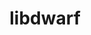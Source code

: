 ---
title: "libdwarf"
layout: cache
categories: [package, develop-2023-09-24]
meta: {"versions": ["20180129"], "compilers": ["cce@=15.0.1", "gcc@=11.1.0", "gcc@=11.3.0"], "oss": ["rhel8", "ubuntu20.04", "ubuntu22.04"], "platforms": ["linux"], "targets": ["ppc64le", "x86_64_v3", "zen4"], "stacks": ["e4s", "e4s-cray-rhel", "e4s-power", "root", "tutorial"], "num_specs": 4, "num_specs_by_stack": {"root": 4, "e4s-cray-rhel": 1, "e4s-power": 1, "e4s": 1, "tutorial": 1}}
spec_details: [{"hash": "sd7nhmj5ylg6q2l7q5jksellsgfinsxw", "compiler": "cce@=15.0.1", "versions": ["20180129"], "os": "rhel8", "platform": "linux", "target": "zen4", "variants": ["build_system=generic"], "stacks": ["root", "e4s-cray-rhel"], "size": "-", "tarball": "https://binaries.spack.io/releases/develop-2023-09-24/build_cache/linux-rhel8-zen4/cce-15.0.1/libdwarf-20180129/linux-rhel8-zen4-cce-15.0.1-libdwarf-20180129-sd7nhmj5ylg6q2l7q5jksellsgfinsxw.spack"}, {"hash": "tivoogc74efvemd3a72ty257vicbbwem", "compiler": "gcc@=11.1.0", "versions": ["20180129"], "os": "ubuntu20.04", "platform": "linux", "target": "ppc64le", "variants": ["build_system=generic"], "stacks": ["root", "e4s-power"], "size": "-", "tarball": "https://binaries.spack.io/releases/develop-2023-09-24/build_cache/linux-ubuntu20.04-ppc64le/gcc-11.1.0/libdwarf-20180129/linux-ubuntu20.04-ppc64le-gcc-11.1.0-libdwarf-20180129-tivoogc74efvemd3a72ty257vicbbwem.spack"}, {"hash": "duogejzb3drtkz62rr4i3oriwfgybs3n", "compiler": "gcc@=11.1.0", "versions": ["20180129"], "os": "ubuntu20.04", "platform": "linux", "target": "x86_64_v3", "variants": ["build_system=generic"], "stacks": ["root", "e4s"], "size": "-", "tarball": "https://binaries.spack.io/releases/develop-2023-09-24/build_cache/linux-ubuntu20.04-x86_64_v3/gcc-11.1.0/libdwarf-20180129/linux-ubuntu20.04-x86_64_v3-gcc-11.1.0-libdwarf-20180129-duogejzb3drtkz62rr4i3oriwfgybs3n.spack"}, {"hash": "yqkcfiwclk5psdlvtpx5a4iatemp2mkd", "compiler": "gcc@=11.3.0", "versions": ["20180129"], "os": "ubuntu22.04", "platform": "linux", "target": "x86_64_v3", "variants": ["build_system=generic"], "stacks": ["root", "tutorial"], "size": "-", "tarball": "https://binaries.spack.io/releases/develop-2023-09-24/build_cache/linux-ubuntu22.04-x86_64_v3/gcc-11.3.0/libdwarf-20180129/linux-ubuntu22.04-x86_64_v3-gcc-11.3.0-libdwarf-20180129-yqkcfiwclk5psdlvtpx5a4iatemp2mkd.spack"}]
---
